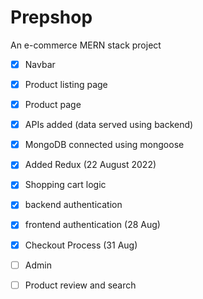 # Prepshop
An e-commerce MERN stack project

- [x] Navbar
- [x] Product listing page
- [x] Product page
- [x] APIs added (data served using backend)
- [x] MongoDB connected using mongoose
- [x] Added Redux (22 August 2022)
- [x] Shopping cart logic
- [x] backend authentication
- [x] frontend authentication (28 Aug)
- [x] Checkout Process (31 Aug)
- [ ] Admin
- [ ] Product review and search


